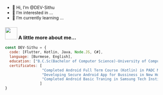 - 👋 Hi, I’m @DEV-Sithu
- 👀 I’m interested in ...
- 🌱 I’m currently learning ...

### <img src="https://github.com/DEV-Sithu/DEV-Sithu/blob/main/img/katto.gif" width="40">   A little more about me...  
```javascript
const DEV-Sithu = {
  code: [Flutter, Kotlin, Java, Node.JS, C#],
  language: [Burmese, English],
  education: ["B.C.Sc(Bachelor of Computer Science)-University of Computer Studies,Taungoo(2013-2018)"],
  certificates: [
                 "Completed Android Full Term Course (Kotlin) in PADC Myanmar 2020",
                 "Developing Secure Android App for Bussiness in New Horizon Myanmar 2019",
                 "Completed Android Basic Traning in Samsung Tech Institute Android Mobile Application Development Traning Program 2013"
                ]
}
```
